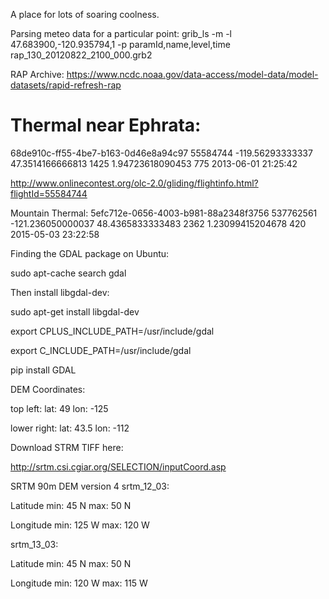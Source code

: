A place for lots of soaring coolness.

Parsing meteo data for a particular point:
grib_ls -m -l 47.683900,-120.935794,1 -p paramId,name,level,time rap_130_20120822_2100_000.grb2

RAP Archive:
https://www.ncdc.noaa.gov/data-access/model-data/model-datasets/rapid-refresh-rap

Thermal near Ephrata:
===
68de910c-ff55-4be7-b163-0d46e8a94c97	55584744	-119.56293333337	47.3514166666813	1425	1.94723618090453	775	2013-06-01 21:25:42


http://www.onlinecontest.org/olc-2.0/gliding/flightinfo.html?flightId=55584744

Mountain Thermal:
5efc712e-0656-4003-b981-88a2348f3756	537762561	-121.236050000037	48.4365833333483	2362	1.23099415204678	420	2015-05-03 23:22:58

Finding the GDAL package on Ubuntu:

sudo apt-cache search gdal

Then install libgdal-dev:

sudo apt-get install libgdal-dev

export CPLUS_INCLUDE_PATH=/usr/include/gdal

export C_INCLUDE_PATH=/usr/include/gdal

pip install GDAL

DEM Coordinates:

top left: 
	lat: 49
	lon: -125

lower right:
	lat: 43.5
	lon: -112

Download STRM TIFF here:

http://srtm.csi.cgiar.org/SELECTION/inputCoord.asp

SRTM 90m DEM version 4
srtm_12_03:

Latitude 
	min:	45 N
	max:	50 N
 	 
Longitude
	min:	125 W
	max:	120 W

srtm_13_03:

Latitude
	min:	45 N
	max:	50 N
 	 
Longitude
	min:	120 W
	max:	115 W


